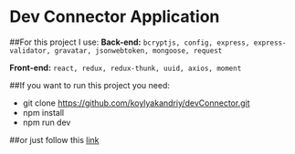 # Dev Connector Application

##For this project I use:
**Back-end:**
`bcryptjs, config, express, express-validator, gravatar, jsonwebtoken, mongoose, request`

**Front-end:**
`react, redux, redux-thunk, uuid, axios, moment`

##If you want to run this project you need:
- git clone https://github.com/koylyakandriy/devConnector.git
- npm install
- npm run dev

##or just follow this [link](https://lit-headland-30440.herokuapp.com/)